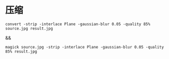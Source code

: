 # 压缩
`
convert -strip -interlace Plane -gaussian-blur 0.05 -quality 85% source.jpg result.jpg
`

&&

`magick source.jpg -strip -interlace Plane -gaussian-blur 0.05 -quality 85% result.jpg`
